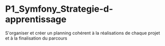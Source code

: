 # P1_Symfony_Strategie-d-apprentissage
S'organiser et créer un planning cohérent à la réalisations de chaque projet et à la finalisation du parcours
